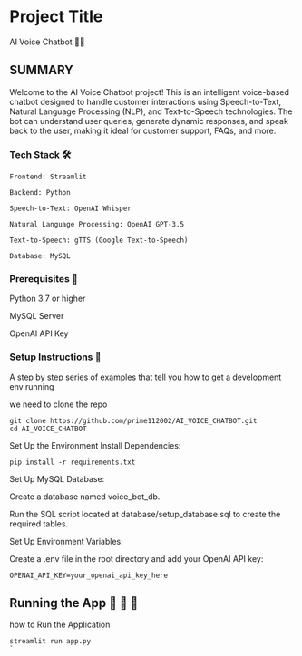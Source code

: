 # Project Title

AI Voice Chatbot 🎤🤖



## SUMMARY

Welcome to the AI Voice Chatbot project! This is an intelligent voice-based chatbot designed to handle customer interactions using Speech-to-Text, Natural Language Processing (NLP), and Text-to-Speech technologies. The bot can understand user queries, generate dynamic responses, and speak back to the user, making it ideal for customer support, FAQs, and more.
### Tech Stack 🛠️


```
Frontend: Streamlit

Backend: Python

Speech-to-Text: OpenAI Whisper

Natural Language Processing: OpenAI GPT-3.5

Text-to-Speech: gTTS (Google Text-to-Speech)

Database: MySQL
```

### Prerequisites  🚀

Python 3.7 or higher

MySQL Server

OpenAI API Key

### Setup Instructions 🚀

A step by step series of examples that tell you how to get a development env running

we need to clone the repo
```
git clone https://github.com/prime112002/AI_VOICE_CHATBOT.git
cd AI_VOICE_CHATBOT
```
 Set Up the Environment
Install Dependencies:

```
pip install -r requirements.txt
```
Set Up MySQL Database:

Create a database named voice_bot_db.

Run the SQL script located at database/setup_database.sql to create the required tables.

Set Up Environment Variables:

Create a .env file in the root directory and add your OpenAI API key:
```
OPENAI_API_KEY=your_openai_api_key_here
```

## Running the App  🎯 🎯 🎯

 how to  Run the Application
```
streamlit run app.py
`
